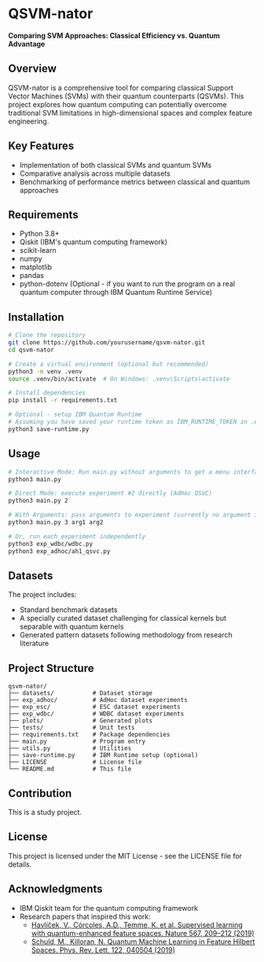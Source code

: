 # QSVM-nator

**Comparing SVM Approaches: Classical Efficiency vs. Quantum Advantage**

## Overview

QSVM-nator is a comprehensive tool for comparing classical Support Vector Machines (SVMs) with their quantum counterparts (QSVMs). This project explores how quantum computing can potentially overcome traditional SVM limitations in high-dimensional spaces and complex feature engineering.

## Key Features

- Implementation of both classical SVMs and quantum SVMs
- Comparative analysis across multiple datasets
- Benchmarking of performance metrics between classical and quantum approaches

## Requirements

- Python 3.8+
- Qiskit (IBM's quantum computing framework)
- scikit-learn
- numpy
- matplotlib
- pandas
- python-dotenv (Optional - if you want to run the program on a real quantum computer through IBM Quantum Runtime Service)

## Installation

```bash
# Clone the repository
git clone https://github.com/yourusername/qsvm-nator.git
cd qsvm-nator

# Create a virtual environment (optional but recommended)
python3 -m venv .venv
source .venv/bin/activate  # On Windows: .venv\Scripts\activate

# Install dependencies
pip install -r requirements.txt

# Optional - setup IBM Quantum Runtime
# Assuming you have saved your runtime token as IBM_RUNTIME_TOKEN in .evn file
python3 save-runtime.py
```

## Usage

```bash
# Interactive Mode: Run main.py without arguments to get a menu interface
python3 main.py

# Direct Mode: execute experiment #2 directly (AdHoc QSVC)
python3 main.py 2

# With Arguments: pass arguments to experiment (currently no argument is supported)
python3 main.py 3 arg1 arg2

# Or, run each experiment independently
python3 exp_wdbc/wdbc.py
python3 exp_adhoc/ah1_qsvc.py
```

## Datasets

The project includes:
- Standard benchmark datasets
- A specially curated dataset challenging for classical kernels but separable with quantum kernels
- Generated pattern datasets following methodology from research literature

## Project Structure

```
qsvm-nator/
├── datasets/           # Dataset storage
├── exp_adhoc/          # AdHoc dataset experiments
├── exp_esc/            # ESC dataset experiments
├── exp_wdbc/           # WDBC dataset experiments
├── plots/              # Generated plots
├── tests/              # Unit tests
├── requirements.txt    # Package dependencies
├── main.py             # Program entry
├── utils.py            # Utilities
├── save-runtime.py     # IBM Runtime setup (optional)
├── LICENSE             # License file
└── README.md           # This file
```

## Contribution

This is a study project.

## License

This project is licensed under the MIT License - see the LICENSE file for details.

## Acknowledgments

- IBM Qiskit team for the quantum computing framework
- Research papers that inspired this work:
  - [Havlíček, V., Córcoles, A.D., Temme, K. et al. Supervised learning with quantum-enhanced feature spaces. Nature 567, 209–212 (2019)](https://www.nature.com/articles/s41586-019-0980-2)
  - [Schuld, M., Killoran, N. Quantum Machine Learning in Feature Hilbert Spaces. Phys. Rev. Lett. 122, 040504 (2019)](https://journals.aps.org/prl/abstract/10.1103/PhysRevLett.122.040504)